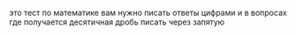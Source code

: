 это тест по математике
вам нужно писать ответы цифрами и в вопросах где получается десятичная дробь писать через запятую

